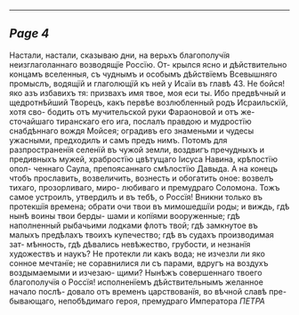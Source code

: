 

---
*Page 4*
---

Настали, настали, сказываю дни, на верьхъ благополучїя неизглаголаннаго возводящїе Россїю. От- крылся ясно и дѣйствительно концамъ вселенныя, съ чуднымъ и особымъ дѣйствїемъ Всевышняго промыслъ, водящїй и глаголющїй къ ней у Исаїи въ главѣ 43. Не бойся! яко азъ избавихъ тя: призвахъ имя твое, моя еси ты. Ибо предвѣчный и щедротнѣйший Творецъ, какъ первѣе возлюбленный родъ Исраильскїй, хотя сво- бодить отъ мучительской руки Фараоновой и отъ же- сточайшаго тиранскаго его ига, послалъ правдою и мудростїю снабдѣннаго вождя Мойсея; оградивъ его знаменьми и чудесы ужасными, предходилъ и самъ предъ нимъ. Потомъ для разпространенїя селенїй въ чужой земли, воздвигъ пречудныхъ и предивныхъ мужей, храбростїю цвѣтущаго Іисуса Навина, крѣпостїю опол- ченнаго Саула, препоясаннаго смѣлостїю Давыда. А на конецъ чтобъ прославить, возвеличить, вознесть и обогатить оное: возвелъ тихаго, прозорливаго, миро- любиваго и премудраго Соломона. Тожъ самое устроилъ, утвердилъ и въ тебѣ, о Россїя! Вникни только въ протекшїя времена; обрати очи твои въ мимошедшїи роды; и виждь, гдѣ нынѣ воины твои берды- шами и копїями вооруженные; гдѣ наполненный рыбачьими лодками флотъ твой; гдѣ замкнутое въ малыхъ предѣлахъ твоихъ купечество; гдѣ въ судахъ производимая зат- мѣнность, гдѣ дѣвались невѣжество, грубости, и незнанїя художествъ и наукъ? Не протекли ли какъ вода; не изчезли ли яко сонное мечтанїе; не соравнилися ли съ парами, вдругъ на воздухъ воздымаемыми и изчезаю- щими? Нынѣжъ совершеннаго твоего благополучїя о Россїя! исполненїемъ дѣйствительнымъ желанное начало послѣ- довало отъ временъ царствованїя, во вѣчной славѣ пре- бывающаго, непобѣдимаго героя, премудраго Императора
*ПЕТРА*